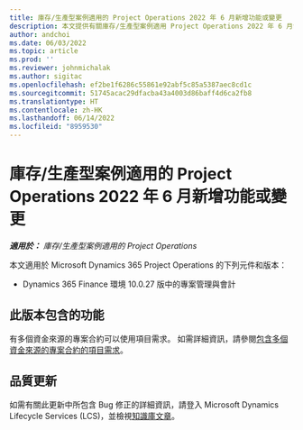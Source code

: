 ```yaml
---
title: 庫存/生產型案例適用的 Project Operations 2022 年 6 月新增功能或變更
description: 本文提供有關庫存/生產型案例適用 Project Operations 2022 年 6 月發行版本中所提供之品質更新的資訊。
author: andchoi
ms.date: 06/03/2022
ms.topic: article
ms.prod: ''
ms.reviewer: johnmichalak
ms.author: sigitac
ms.openlocfilehash: ef2be1f6286c55861e92abf5c85a5387aec8cd1c
ms.sourcegitcommit: 51745acac29dfacba43a4003d86baff4d6ca2fb8
ms.translationtype: HT
ms.contentlocale: zh-HK
ms.lasthandoff: 06/14/2022
ms.locfileid: "8959530"
---
```

# <a name="whats-new-or-changed-in-project-operations-june-2022-for-stockedproduction-based-scenarios"></a>庫存/生產型案例適用的 Project Operations 2022 年 6 月新增功能或變更

_**適用於：** 庫存/生產型案例適用的 Project Operations_

本文適用於 Microsoft Dynamics 365 Project Operations 的下列元件和版本：

- Dynamics 365 Finance 環境 10.0.27 版中的專案管理與會計

## <a name="features-included-in-this-release"></a>此版本包含的功能

有多個資金來源的專案合約可以使用項目需求。 如需詳細資訊，請參閱[包含多個資金來源的專案合約的項目需求](/multiple-funding-sources-item-req.md)。

## <a name="quality-updates"></a>品質更新

如需有關此更新中所包含 Bug 修正的詳細資訊，請登入 Microsoft Dynamics Lifecycle Services (LCS)，並檢視[知識庫文章](https://fix.lcs.dynamics.com/Issue/Details?bugId=673271)。
